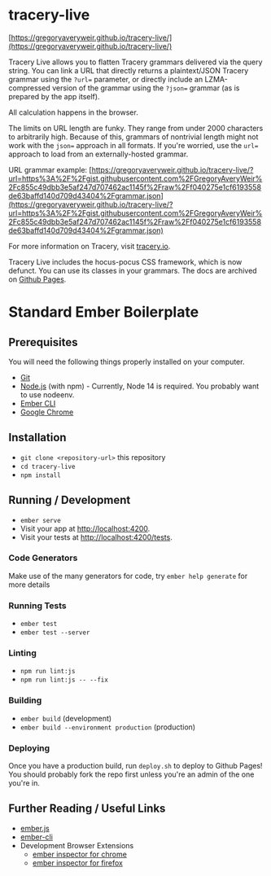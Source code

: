 # tracery-live

[https://gregoryaveryweir.github.io/tracery-live/](https://gregoryaveryweir.github.io/tracery-live/)

Tracery Live allows you to flatten Tracery grammars delivered via the query string. You can link a URL that directly returns a plaintext/JSON Tracery grammar using the `?url=` parameter, or directly include an LZMA-compressed version of the grammar using the `?json=` grammar (as is prepared by the app itself).

All calculation happens in the browser.

The limits on URL length are funky. They range from under 2000 characters to arbitrarily high. Because of this, grammars of nontrivial length might not work with the `json=` approach in all formats. If you're worried, use the `url=` approach to load from an externally-hosted grammar.

URL grammar example: [https://gregoryaveryweir.github.io/tracery-live/?url=https%3A%2F%2Fgist.githubusercontent.com%2FGregoryAveryWeir%2Fc855c49dbb3e5af247d707462ac1145f%2Fraw%2Ff040275e1cf6193558de63baffd140d709d43404%2Fgrammar.json](https://gregoryaveryweir.github.io/tracery-live/?url=https%3A%2F%2Fgist.githubusercontent.com%2FGregoryAveryWeir%2Fc855c49dbb3e5af247d707462ac1145f%2Fraw%2Ff040275e1cf6193558de63baffd140d709d43404%2Fgrammar.json)

For more information on Tracery, visit [tracery.io](http://tracery.io). 

Tracery Live includes the hocus-pocus CSS framework, which is now defunct. You can use its classes in your grammars. The docs are archived on [Github Pages](https://gregoryaveryweir.github.io/hocus-pocus/).

# Standard Ember Boilerplate

## Prerequisites

You will need the following things properly installed on your computer.

* [Git](https://git-scm.com/)
* [Node.js](https://nodejs.org/) (with npm) - Currently, Node 14 is required. You probably want to use nodeenv.
* [Ember CLI](https://ember-cli.com/)
* [Google Chrome](https://google.com/chrome/)

## Installation

* `git clone <repository-url>` this repository
* `cd tracery-live`
* `npm install`

## Running / Development

* `ember serve`
* Visit your app at [http://localhost:4200](http://localhost:4200).
* Visit your tests at [http://localhost:4200/tests](http://localhost:4200/tests).

### Code Generators

Make use of the many generators for code, try `ember help generate` for more details

### Running Tests

* `ember test`
* `ember test --server`

### Linting

* `npm run lint:js`
* `npm run lint:js -- --fix`

### Building

* `ember build` (development)
* `ember build --environment production` (production)

### Deploying

Once you have a production build, run `deploy.sh` to deploy to Github Pages! You should probably fork the repo first unless you're an admin of the one you're in.

## Further Reading / Useful Links

* [ember.js](https://emberjs.com/)
* [ember-cli](https://ember-cli.com/)
* Development Browser Extensions
  * [ember inspector for chrome](https://chrome.google.com/webstore/detail/ember-inspector/bmdblncegkenkacieihfhpjfppoconhi)
  * [ember inspector for firefox](https://addons.mozilla.org/en-US/firefox/addon/ember-inspector/)
